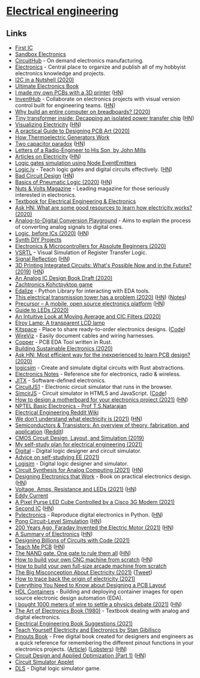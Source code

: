# [Electrical engineering](https://en.wikipedia.org/wiki/Electrical_engineering)

## Links

- [First IC](http://sam.zeloof.xyz/first-ic/)
- [Sandbox Electronics](https://sandboxelectronics.com/)
- [CircuitHub](https://circuithub.com/) - On demand electronics manufacturing.
- [Electronics](https://github.com/pepaslabs/Electronics) - Central place to organize and publish all of my hobbyist electronics knowledge and projects.
- [I2C in a Nutshell (2020)](https://interrupt.memfault.com/blog/i2c-in-a-nutshell)
- [Ultimate Electronics Book](https://ultimateelectronicsbook.com/)
- [I made my own PCBs with a 3D printer](https://www.stavros.io/posts/make-pcbs-at-home/) ([HN](https://news.ycombinator.com/item?id=22327467))
- [InventHub](https://inventhub.io/) - Collaborate on electronics projects with visual version control built for engineering teams. ([HN](https://news.ycombinator.com/item?id=26507436))
- [Why build an entire computer on breadboards? (2020)](https://www.youtube.com/watch?v=fCbAafKLqC8)
- [Tiny transformer inside: Decapping an isolated power transfer chip](http://www.righto.com/2020/05/tiny-transformer-inside-decapping.html) ([HN](https://news.ycombinator.com/item?id=23129089))
- [Visualizing Electricity](https://demystifyingscience.com/blog/how-to-visualize-electricity) ([HN](https://news.ycombinator.com/item?id=23144308))
- [A practical Guide to Designing PCB Art (2020)](https://blog.wokwi.com/a-practical-guide-to-designing-pcb-art/)
- [How Thermoelectric Generators Work](https://thermoelectricsolutions.com/how-thermoelectric-generators-work/)
- [Two capacitor paradox](https://en.wikipedia.org/wiki/Two_capacitor_paradox) ([HN](https://news.ycombinator.com/item?id=23301402))
- [Letters of a Radio-Engineer to His Son, by John Mills](https://www.gutenberg.org/files/30688/30688-h/30688-h.htm)
- [Articles on Electricity](http://amasci.com/ele-edu.html) ([HN](https://news.ycombinator.com/item?id=23442181))
- [Logic gates simulation using Node EventEmitters](https://github.com/ahuth/emitter-gates)
- [Logic.ly](https://logic.ly/demo) - Teach logic gates and digital circuits effectively. ([HN](https://news.ycombinator.com/item?id=23463779))
- [Bad Circuit Design](http://cmosedu.com/cmos1/bad_design/bad_design.htm) ([HN](https://news.ycombinator.com/item?id=23476475))
- [Basics of Pneumatic Logic (2020)](https://www.hydraulicspneumatics.com/technologies/pneumatic-valves/article/21122363/basics-of-pneumatic-logic) ([HN](https://news.ycombinator.com/item?id=23534422))
- [Nuts & Volts Magazine](https://www.nutsvolts.com/) - Leading magazine for those seriously interested in electronics.
- [Textbook for Electrical Engineering & Electronics](https://www.allaboutcircuits.com/textbook/)
- [Ask HN: What are some good resources to learn how electricity works? (2020)](https://news.ycombinator.com/item?id=23562181)
- [Analog-to-Digital Conversion Playground](https://github.com/kronawetter/analog-to-digital-conversion) - Aims to explain the process of converting analog signals to digital ones.
- [Logic, before ICs (2020)](https://northcoastsynthesis.com/news/logic-before-ics/) ([HN](https://news.ycombinator.com/item?id=23591521))
- [Synth DIY Projects](https://northcoastsynthesis.com/synth-diy-projects/)
- [Electronics & Microcontrollers for Absolute Beginners (2020)](https://hackaday.io/page/7185-electronics-microcontrollers-for-absolute-beginners-part-1)
- [VSRTL](https://github.com/mortbopet/VSRTL) - Visual Simulation of Register Transfer Logic.
- [Signal Reflection](https://www.solipsys.co.uk/new/SignalReflection.html?th08hn) ([HN](https://news.ycombinator.com/item?id=24093132))
- [3D Printing Integrated Circuits: What's Possible Now and in the Future? (2019)](https://www.nano-di.com/blog/2019-3d-printing-integrated-circuits-whats-possible-now-and-in-the-future) ([HN](https://news.ycombinator.com/item?id=24119102))
- [An Analog IC Design Book Draft (2020)](https://hackaday.com/2020/08/31/an-analog-ic-design-book-draft/)
- [Zachtronics Kohctpyktop game](http://www.zachtronics.com/kohctpyktop-engineer-of-the-people/)
- [Edalize](https://github.com/olofk/edalize) - Python Library for interacting with EDA tools.
- [This electrical transmission tower has a problem (2020)](https://twitter.com/tubetimeus/status/1306359385656946688) ([HN](https://news.ycombinator.com/item?id=24499924)) ([Notes](https://twitter.com/MarcJBrooker/status/1306594464337551360))
- [Precursor – A mobile, open source electronics platform](https://www.bunniestudios.com/blog/?p=5921) ([HN](https://news.ycombinator.com/item?id=24527846))
- [Guide to LEDs (2020)](https://www.youtube.com/watch?v=Y06VHj1GvLI)
- [An Intuitive Look at Moving Average and CIC Filters (2020)](https://tomverbeure.github.io/2020/09/30/Moving-Average-and-CIC-Filters.html)
- [Elroy Lamp: A transparent LCD lamp](https://www.kylescholz.com/wp/the-elroy-lamp/)
- [Kitspace](https://kitspace.org/) - Place to share ready-to-order electronics designs. ([Code](https://github.com/kitspace/kitspace))
- [WireViz](https://github.com/formatc1702/WireViz) - Easily document cables and wiring harnesses.
- [Copper](https://github.com/Yatekii/copper) - PCB EDA Tool written in Rust.
- [Building Sustainable Electronics (2020)](https://gopher.mills.io/republic.circumlunar.space/0/~xkp/phlog/2020-11-08-building-sustainable-electronics.txt)
- [Ask HN: Most efficient way for the inexperienced to learn PCB design? (2020)](https://news.ycombinator.com/item?id=25164660)
- [logicsim](https://github.com/raycar5/logicsim) - Create and simulate digital circuits with Rust abstractions.
- [Electronics Notes](https://www.electronics-notes.com/) - Reference site for electronics, radio & wireless.
- [JITX](https://www.jitx.com/) - Software-defined electronics.
- [CircuitJS1](https://github.com/sharpie7/circuitjs1) - Electronic circuit simulator that runs in the browser.
- [SimcirJS](https://kazuhikoarase.github.io/simcirjs/) - Circuit simulator in HTML5 and JavaScript. ([Code](https://github.com/kazuhikoarase/simcirjs))
- [How to design a motherboard for your electronics project (2021)](https://www.staycaffeinated.com/2021/02/21/how-to-design-a-motherboard-for-your-project-part-1) ([HN](https://news.ycombinator.com/item?id=26215270))
- [NPTEL Basic Electronics - Prof T.S.Natarajan](https://www.youtube.com/playlist?list=PL6A5175DB9EF79D22)
- [Electrical Engineering Reddit Wiki](https://www.reddit.com/r/ElectricalEngineering/wiki/index)
- [We don’t understand what electricity is (2021)](https://www.ribbonfarm.com/2021/02/25/heres-why-we-dont-understand-what-electricity-is/) ([HN](https://news.ycombinator.com/item?id=26270920))
- [Semiconductors & Transistors: An overview of theory, fabrication, and application](https://drive.google.com/file/d/1vWgzfLNq1F40R1bw7vu_MBaA0dddK1yh/view) ([Reddit](https://www.reddit.com/r/ECE/comments/lwbpjd/here_is_a_free_resource_i_wrote_for_undergrads/))
- [CMOS Circuit Design, Layout, and Simulation (2019)](http://cmosedu.com/cmos1/book.htm)
- [My self-study plan for electrical engineering (2021)](https://i-kh.net/2021/03/20/electrical-engineering-study-plan/)
- [Digital](https://github.com/hneemann/Digital) - Digital logic designer and circuit simulator.
- [Advice on self-studying EE (2021)](https://www.reddit.com/r/ElectricalEngineering/comments/n1rxsh/advice_on_selfstudying_ee/)
- [Logisim](https://github.com/reds-heig/logisim-evolution) - Digital logic designer and simulator.
- [Circuit Synthesis for Analog Computing (2021)](https://blog.sigplan.org/2021/05/18/circuit-synthesis-for-analog-computing/) ([HN](https://news.ycombinator.com/item?id=27194378))
- [Designing Electronics that Work](http://designingelectronics.com/) - Book on practical electronics design. ([HN](https://news.ycombinator.com/item?id=27439266))
- [Voltage, Amps, Resistance and LEDs (2021)](https://blog.demofox.org/2021/06/15/voltage-amps-resistance-and-leds-ohms-law/) ([HN](https://news.ycombinator.com/item?id=27525615))
- [Eddy Current](https://en.wikipedia.org/wiki/Eddy_current)
- [A Pixel Purse LED Cube Controlled by a Cisco 3G Modem (2021)](https://tomverbeure.github.io/2021/05/16/Pixel-Purse-LED-Cube.html)
- [Second IC](http://sam.zeloof.xyz/second-ic/) ([HN](https://news.ycombinator.com/item?id=28176255))
- [Pylectronics](https://github.com/fgarci03/pylectronics) - Reproduce digital electronics in Python. ([HN](https://news.ycombinator.com/item?id=28352358))
- [Pong Circuit-Level Simulation](https://www.falstad.com/pong/vonly.html) ([HN](https://news.ycombinator.com/item?id=28388983))
- [200 Years Ago, Faraday Invented the Electric Motor (2021)](https://spectrum.ieee.org/200-years-ago-faraday-invented-the-electric-motor) ([HN](https://news.ycombinator.com/item?id=28420468))
- [A Summary of Electronics](https://electroagenda.com/en/a-summary-of-electronics/) ([HN](https://news.ycombinator.com/item?id=28478641))
- [Designing Billions of Circuits with Code (2021)](https://www.youtube.com/watch?v=ihz2WY-E2C8)
- [Teach Me PCB](https://teachmepcb.com/) ([HN](https://news.ycombinator.com/item?id=28742902))
- [The NAND gate. One gate to rule them all](https://sebastiancarlos.medium.com/the-nand-gate-one-gate-to-rule-them-all-ee1a5dbc83dd) ([HN](https://news.ycombinator.com/item?id=28756727))
- [How to build your own CNC machine from scratch](https://github.com/maxvfischer/DIY-CNC-machine) ([HN](https://news.ycombinator.com/item?id=29096954))
- [How to build your own full-size arcade machine from scratch](https://github.com/maxvfischer/DIY-arcade)
- [The Big Misconception About Electricity (2021)](https://www.youtube.com/watch?v=bHIhgxav9LY) ([Tweet](https://twitter.com/BartoszMilewski/status/1461845001407660035))
- [How to trace back the origin of electricity (2021)](https://api.electricitymap.org/blog/flow-tracing/)
- [Everything You Need to Know about Designing a PCB Layout](https://www.ourpcb.com/pcb-layout-the-ultimate-guide-best-for-beginners.html)
- [HDL Containers](https://github.com/hdl/containers) - Building and deploying container images for open source electronic design automation (EDA).
- [I bought 1000 meters of wire to settle a physics debate (2021)](https://www.youtube.com/watch?v=2Vrhk5OjBP8) ([HN](https://news.ycombinator.com/item?id=29598860))
- [The Art of Electronics Book (1980)](https://artofelectronics.net/) - Textbook dealing with analog and digital electronics.
- [Electrical Engineering Book Suggestions (2021)](https://www.reddit.com/r/ElectricalEngineering/comments/rknz49/looking_for_some_advice_book_suggestions/)
- [Teach Yourself Electricity and Electronics by Stan Gibilisco](https://www.goodreads.com/book/show/687620.Teach_Yourself_Electricity_and_Electronics)
- [Pinouts Book](https://pinouts.org/) - Free digital book created for designers and engineers as a quick reference for remembering the different pinout functions in your electronics projects. ([Article](https://n-o-d-e.net/pinouts.html)) ([Lobsters](https://lobste.rs/s/db5t25/pinouts_book)) ([HN](https://news.ycombinator.com/item?id=29681373))
- [Circuit Design and Applied Optimization (Part 1)](https://stefanabikaram.com/writing/circuit-design-and-applied-optimization/) ([HN](https://news.ycombinator.com/item?id=29750076))
- [Circuit Simulator Applet](https://www.falstad.com/circuit/)
- [DLS](https://makingartstudios.itch.io/dls) - Digital logic simulator game.
